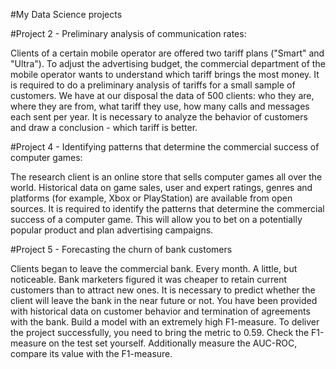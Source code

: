 #My Data Science projects

#Project 2 - Preliminary analysis of communication rates:
  
  Clients of a certain mobile operator are offered two tariff plans ("Smart" and "Ultra"). To adjust the advertising budget, 
  the commercial department of the mobile operator wants to understand which tariff brings the most money.
  It is required to do a preliminary analysis of tariffs for a small sample of customers. 
  We have at our disposal the data of 500 clients: who they are, where they are from, what tariff they use, how many calls and messages each sent per year. 
  It is necessary to analyze the behavior of customers and draw a conclusion - which tariff is better.
  
#Project 4 - Identifying patterns that determine the commercial success of computer games:

  The research client is an online store that sells computer games all over the world. 
  Historical data on game sales, user and expert ratings, genres and platforms (for example, Xbox or PlayStation) are available from open sources. 
  It is required to identify the patterns that determine the commercial success of a computer game. 
  This will allow you to bet on a potentially popular product and plan advertising campaigns.
  
#Project 5 - Forecasting the churn of bank customers

  Clients began to leave the commercial bank. Every month. A little, but noticeable. 
  Bank marketers figured it was cheaper to retain current customers than to attract new ones.
  It is necessary to predict whether the client will leave the bank in the near future or not. 
  You have been provided with historical data on customer behavior and termination of agreements with the bank.
  Build a model with an extremely high F1-measure. To deliver the project successfully, you need to bring the metric to 0.59. 
  Check the F1-measure on the test set yourself. Additionally measure the AUC-ROC, compare its value with the F1-measure.
